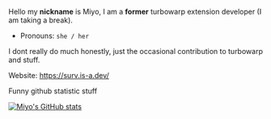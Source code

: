 Hello my **nickname** is Miyo, I am a **former** turbowarp extension developer (I am taking a break).
- Pronouns: `she / her`

I dont really do much honestly, just the occasional contribution to turbowarp and stuff.

Website: https://surv.is-a.dev/

Funny github statistic stuff

[![Miyo's GitHub stats](https://github-readme-stats.vercel.app/api?username=yuri-kiss&theme=vue-dark&show_icons=true&hide_border=true&count_private=true)](https://github.com/anuraghazra/github-readme-stats)
